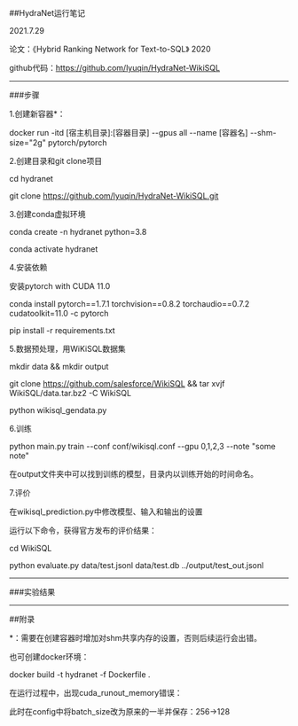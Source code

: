##HydraNet运行笔记

2021.7.29

论文：《Hybrid Ranking Network for Text-to-SQL》 2020

github代码：https://github.com/lyuqin/HydraNet-WikiSQL

---

###步骤

1.创建新容器*：

docker run -itd [宿主机目录]:[容器目录] --gpus all --name [容器名] --shm-size="2g"  pytorch/pytorch

2.创建目录和git clone项目

cd hydranet

git clone https://github.com/lyuqin/HydraNet-WikiSQL.git 

3.创建conda虚拟环境

conda create -n hydranet python=3.8

conda activate hydranet

4.安装依赖

安装pytorch with CUDA 11.0

conda install pytorch==1.7.1 torchvision==0.8.2 torchaudio==0.7.2 cudatoolkit=11.0 -c pytorch

pip install -r requirements.txt

5.数据预处理，用WiKiSQL数据集

mkdir data && mkdir output

git clone https://github.com/salesforce/WikiSQL && tar xvjf WikiSQL/data.tar.bz2 -C WikiSQL

python wikisql_gendata.py

6.训练

python main.py train --conf conf/wikisql.conf --gpu 0,1,2,3 --note "some note"

在output文件夹中可以找到训练的模型，目录内以训练开始的时间命名。

7.评价

在wikisql_prediction.py中修改模型、输入和输出的设置

运行以下命令，获得官方发布的评价结果：

cd WikiSQL

python evaluate.py data/test.jsonl data/test.db ../output/test_out.jsonl

---

###实验结果


---

##附录

*：需要在创建容器时增加对shm共享内存的设置，否则后续运行会出错。

也可创建docker环境：

docker build -t hydranet -f Dockerfile .

在运行过程中，出现cuda_runout_memory错误：

此时在config中将batch_size改为原来的一半并保存：256->128

